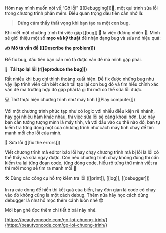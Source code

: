 Hôm nay mình muốn nói về “Gỡ lỗi” ([[Debugging]])🐞, một qui trình sửa lỗi trong chương trình phần mềm. Điều quan trọng đầu tiên cần nhớ là:

> **Đừng cảm thấy thất vọng khi bạn tạo ra một con bug.**

Khi viết một chương trình thì việc gặp [[bug]] 🐞 là việc đương nhiên 🥲. Mình sẽ giới thiệu một số **mẹo và kỹ thuật** để nhận dạng bug và sửa nó hiệu quả:

**✍️ Mô tả vấn đề ([[Describe the problem]])**

Để fix bug, đầu tiên bạn cần mô tả được vấn đề mà mình gặp phải.

🐞  **Tái tạo lại lỗi (r[[eproduce the bug]])**

Rất nhiều khi bug chỉ thỉnh thoảng xuất hiện. Để fix được những bug như vậy lập trình viên cần biết cách tái tạo lại con bug đó và tìm hiểu chính xác vấn đề mà trường hợp đó gặp phải là gì thì mới có thể sửa lỗi được.

💻 Thử thực hiện chương trình như máy tính ([[Play computer]])

Với một chương trình phức tạp như có logic với nhiều điều kiện rẽ nhánh, hay gọi nhiều hàm khác nhau, thì việc sửa lỗi sẽ càng khoai hơn. Lúc này bạn cần tưởng tượng mình là máy tính, và với đầu vào cụ thể nào đó, bạn tự kiểm tra từng dòng một của chương trình như cách máy tính chạy để tìm manh mối cho lỗi của mình.

🏹 Sửa lỗi ([[fix the errors]])

Viết chương trình mà editor báo lỗi hay chạy chương trình mà bị lỗi là lỗi có thể thấy và sửa ngay được. Còn nếu chương trình chạy không đúng thì cần kiểm tra lại từng đoạn code, từng dòng code, hiểu rõ từng thứ mình viết ra thì mới mong sẽ tìm ra manh mối 🧐

🛠 Dùng các công cụ hỗ trợ kiểm tra lỗi ([[print]], [[log]], [[debugger]])

In ra các dòng để hiển thị kết quả của biến, hay đơn giản là code có chạy vào đó không cũng là một cách debug. Thêm nữa hãy học cách dùng debugger là như hổ mọc thêm cánh luôn nhé 😎

Mời bạn ghé đọc thêm chi tiết ở bài này nhé.

[](https://beautyoncode.com/go-loi-chuong-trinh/)[https://beautyoncode.com/go-loi-chuong-trinh/](https://beautyoncode.com/go-loi-chuong-trinh/)